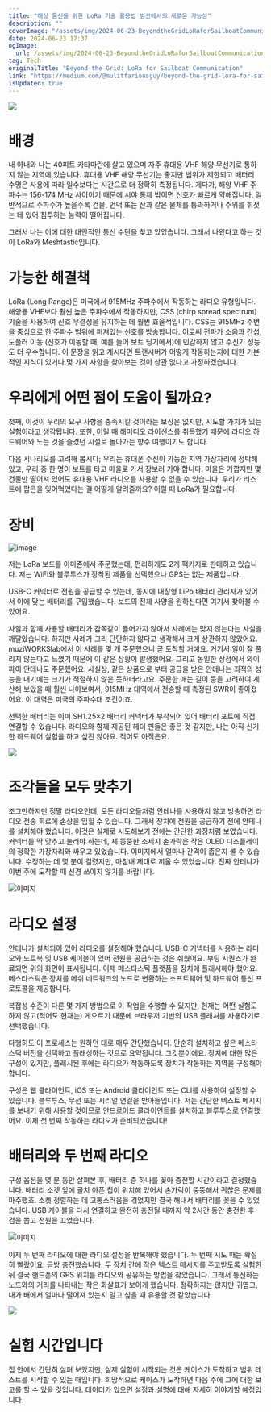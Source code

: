 ```yaml
---
title: "해상 통신을 위한 LoRa 기술 활용법 범선에서의 새로운 가능성"
description: ""
coverImage: "/assets/img/2024-06-23-BeyondtheGridLoRaforSailboatCommunication_0.png"
date: 2024-06-23 17:37
ogImage:
  url: /assets/img/2024-06-23-BeyondtheGridLoRaforSailboatCommunication_0.png
tag: Tech
originalTitle: "Beyond the Grid: LoRa for Sailboat Communication"
link: "https://medium.com/@mulitfariousguy/beyond-the-grid-lora-for-sailboat-communication-6544db8e18b4"
isUpdated: true
---
```


<img src="/assets/img/2024-06-23-BeyondtheGridLoRaforSailboatCommunication_0.png" />

# 배경

내 아내와 나는 40피트 카타마란에 살고 있으며 자주 휴대용 VHF 해양 무선기로 통하지 않는 지역에 있습니다. 휴대용 VHF 해양 무선기는 좋지만 범위가 제한되고 배터리 수명은 사용에 따라 일수보다는 시간으로 더 정확히 측정됩니다. 게다가, 해양 VHF 주파수는 156-174 MHz 사이이기 때문에 시야 통제 밖이면 신호가 빠르게 약해집니다. 일반적으로 주파수가 높을수록 건물, 언덕 또는 산과 같은 물체를 통과하거나 주위를 휘젓는 데 있어 침투하는 능력이 떨어집니다.

그래서 나는 이에 대한 대안적인 통신 수단을 찾고 있었습니다. 그래서 나왔다고 하는 것이 LoRa와 Meshtastic입니다.

<div class="content-ad"></div>

# 가능한 해결책

LoRa (Long Range)은 미국에서 915MHz 주파수에서 작동하는 라디오 유형입니다. 해양용 VHF보다 훨씬 높은 주파수에서 작동하지만, CSS (chirp spread spectrum) 기술을 사용하여 신호 무결성을 유지하는 데 훨씬 효율적입니다. CSS는 915MHz 주변을 중심으로 한 주파수 범위에 퍼져있는 신호를 방송합니다.
이로써 전파가 소음과 간섭, 도플러 이동 (신호가 이동할 때, 예를 들어 보트 딩기에서)에 민감하지 않고 수신기 성능도 더 우수합니다. 이 문장을 읽고 계시다면 트랜시버가 어떻게 작동하는지에 대한 기본적인 지식이 있거나 몇 가지 사항을 찾아보는 것이 상관 없다고 가정하겠습니다.

# 우리에게 어떤 점이 도움이 될까요?

첫째, 이것이 우리의 요구 사항을 충족시킬 것이라는 보장은 없지만, 시도할 가치가 있는 실험이라고 생각됩니다. 또한, 어릴 때 해머디오 라이선스를 취득했기 때문에 라디오 하드웨어와 노는 것을 즐겼던 시절로 돌아가는 향수 여행이기도 합니다.

<div class="content-ad"></div>

다음 시나리오를 고려해 봅시다; 우리는 휴대폰 수신이 가능한 지역 가장자리에 정박해 있고, 우리 중 한 명이 보트를 타고 마을로 가서 장보러 가야 합니다. 마을은 가깝지만 몇 건물만 떨어져 있어도 휴대용 VHF 라디오를 사용할 수 없을 수 있습니다.
우리가 리스트에 팝콘을 잊어먹었다는 걸 어떻게 알려줄까요? 이럴 때 LoRa가 필요합니다.

# 장비

![image](/assets/img/2024-06-23-BeyondtheGridLoRaforSailboatCommunication_1.png)

저는 LoRa 보드를 아마존에서 주문했는데, 편리하게도 2개 팩키지로 판매하고 있습니다. 저는 WiFi와 블루투스가 장착된 제품을 선택했으나 GPS는 없는 제품입니다.

<div class="content-ad"></div>

USB-C 커넥터로 전원을 공급할 수 있는데, 동시에 내장형 LiPo 배터리 관리자가 있어서 이에 맞는 배터리를 구입했습니다. 보드의 전체 사양을 원하신다면 여기서 찾아볼 수 있어요.

사알과 함께 사용할 배터리가 감쪽같이 들어가지 않아서 사례에는 맞지 않는다는 사실을 깨달았습니다. 하지만 사례가 그리 단단하지 않다고 생각해서 크게 상관하지 않았어요. muziWORKSlab에서 이 사례를 몇 개 주문했으니 곧 도착할 거예요. 거기서 일이 잘 풀리지 않는다고 느꼈기 때문에 이 같은 상황이 발생했어요. 그리고 동일한 상점에서 와이파이 안테나도 주문했어요. 사실상, 같은 상품으로 부터 공급을 받은 안테나는 최적의 성능을 내기에는 크기가 적절하지 않은 듯하더라고요. 주문한 애는 길이 등을 고려하여 계산해 보았을 때 훨씬 나아보여서, 915MHz 대역에서 전송할 때 측정된 SWR이 좋아졌어요. 이 대역은 미국의 주파수대 조건이죠.

선택한 배터리는 이미 SH1.25×2 배터리 커넥터가 부착되어 있어 배터리 포트에 직접 연결할 수 있습니다. 라디오와 함께 제공된 헤더 핀들은 좋은 것 같지만, 나는 아직 신기한 하드웨어 실험을 하고 싶진 않아요. 적어도 아직은요.

<img src="/assets/img/2024-06-23-BeyondtheGridLoRaforSailboatCommunication_2.png" />

<div class="content-ad"></div>

# 조각들을 모두 맞추기

조그만하지만 정말 라디오인데, 모든 라디오들처럼 안테나를 사용하지 않고 방송하면 라디오 전송 회로에 손상을 입힐 수 있습니다. 그래서 장치에 전원을 공급하기 전에 안테나를 설치해야 했습니다. 이것은 실제로 시도해보기 전에는 간단한 과정처럼 보였습니다. 커넥터를 딱 맞추고 눌러야 하는데, 제 뚱뚱한 소세지 손가락은 작은 OLED 디스플레이의 정확한 가장자리와 싸우고 있었습니다. 이미지에서 얼마나 간격이 좁은지 볼 수 있습니다.
수정하는 데 몇 분이 걸렸지만, 마침내 제대로 끼울 수 있었습니다. 진짜 안테나가 이번 주에 도착할 때 신경 쓰이지 않기를 바랍니다.

![이미지](/assets/img/2024-06-23-BeyondtheGridLoRaforSailboatCommunication_3.png)

# 라디오 설정

<div class="content-ad"></div>

안테나가 설치되어 있어 라디오를 설정해야 했습니다. USB-C 커넥터를 사용하는 라디오와 노트북 및 USB 케이블이 있어 전원을 공급하는 것은 쉬웠어요. 부팅 시퀀스가 완료되면 위의 화면이 표시됩니다. 이제 메스타스틱 플랫폼을 장치에 플래시해야 했어요. 메스타스틱은 장치를 메쉬 네트워크의 노드로 변환하는 소프트웨어 및 하드웨어 통신 프로토콜을 제공합니다.

복잡성 수준이 다른 몇 가지 방법으로 이 작업을 수행할 수 있지만, 현재는 어떤 실험도 하지 않고(적어도 현재는) 게으르기 때문에 브라우저 기반의 USB 플래셔를 사용하기로 선택했습니다.

다행히도 이 프로세스는 원하던 대로 매우 간단했습니다. 단순히 설치하고 싶은 메스타스틱 버전을 선택하고 플래싱하는 것으로 요약됩니다. 그것뿐이에요. 장치에 대한 많은 구성이 있지만, 플래시된 후에는 라디오가 작동하도록 장치가 작동하는 지역을 구성해야 합니다.

구성은 웹 클라이언트, iOS 또는 Android 클라이언트 또는 CLI를 사용하여 설정할 수 있습니다. 블루투스, 무선 또는 시리얼 연결을 받아들입니다. 저는 간단한 텍스트 메시지를 보내기 위해 사용할 것이므로 안드로이드 클라이언트를 설치하고 블루투스로 연결했어요. 이제 첫 번째 작동하는 라디오가 준비되었습니다!

<div class="content-ad"></div>

# 배터리와 두 번째 라디오

구성 옵션을 몇 분 동안 살펴본 후, 배터리 중 하나를 꽂아 충전할 시간이라고 결정했습니다. 배터리 소켓 앞에 골치 아픈 칩이 위치해 있어서 손가락이 뚱뚱해서 귀찮은 문제를 마주했죠. 소켓 정렬하는 데 고통스러움을 겪었지만 결국 해내서 배터리를 꽂을 수 있었습니다. USB 케이블을 다시 연결하고 완전히 충전될 때까지 약 2시간 동안 충전한 후 검을 뽑고 전원을 끄었습니다.

![이미지](/assets/img/2024-06-23-BeyondtheGridLoRaforSailboatCommunication_6.png)

이제 두 번째 라디오에 대한 라디오 설정을 반복해야 했습니다. 두 번째 시도 때는 확실히 빨랐어요. 금방 충전했습니다. 두 장치 간에 작은 텍스트 메시지를 주고받도록 실험한 뒤 결국 핸드폰의 GPS 위치를 라디오와 공유하는 방법을 찾았습니다. 그래서 통신하는 노드와의 거리를 나타내는 작은 화살표가 보이게 했습니다. 정확하지는 않지만 귀엽고, 내가 배에서 얼마나 떨어져 있는지 알고 싶을 때 유용할 것 같았습니다.

<div class="content-ad"></div>

<img src="/assets/img/2024-06-23-BeyondtheGridLoRaforSailboatCommunication_7.png" />

# 실험 시간입니다

집 안에서 간단히 살펴 보았지만, 실제 실험이 시작되는 것은 케이스가 도착하고 범위 테스트를 시작할 수 있는 때입니다. 희망적으로 케이스가 도착하면 다음 주에 그에 대한 보고를 할 수 있을 것입니다.
데이터가 있으면 설정과 설명에 대해 자세히 이야기할 예정입니다.
